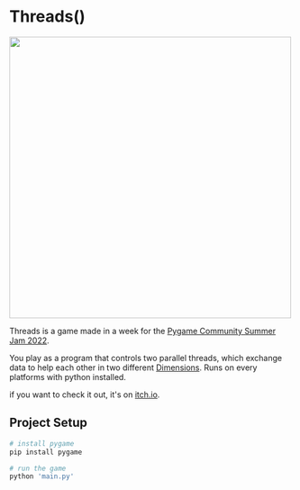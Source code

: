 # Threads() 

<img width="500" src="https://img.itch.zone/aW1nLzk0NDk0MTUucG5n/315x250%23c/2wQmyt.png">

Threads is a game made in a week for the [Pygame Community Summer Jam 2022](https://itch.io/jam/pygame-community-summer-jam-2022).

You play as a program that controls two parallel threads, which exchange data to help each other in two different [Dimensions](https://itch.io/jam/pygame-community-summer-jam-2022).
Runs on every platforms with python installed.

if you want to check it out, it's on [itch.io](https://capostudios.itch.io/threads).

## Project Setup

``` bash
# install pygame
pip install pygame

# run the game
python 'main.py'
```
